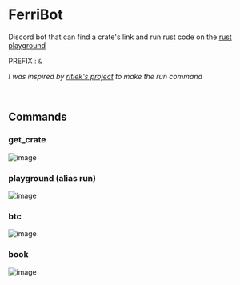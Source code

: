 # FerriBot

Discord bot that can find a crate's link and run rust code on the [rust playground](https://play.rust-lang.org)

PREFIX : `&`

<i> I was inspired by [ritiek's project](https://github.com/ritiek/rust-without-rust) to make the run command</i>

<br>

## Commands

### get_crate

![image](https://user-images.githubusercontent.com/61330081/90750821-a73e2280-e2d5-11ea-924e-ebf80c1c2667.png)

### playground (alias run)

![image](https://user-images.githubusercontent.com/61330081/90751002-db194800-e2d5-11ea-8817-747f72d64168.png)

### btc

![image](https://user-images.githubusercontent.com/61330081/94991089-e7edb480-0580-11eb-8d13-f57abdd1bd48.png)

### book

![image](https://user-images.githubusercontent.com/61330081/94991102-fdfb7500-0580-11eb-8726-24406f6fdba3.png)
